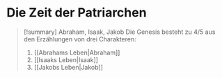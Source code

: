 # Die Zeit der Patriarchen

> [!summary] Abraham, Isaak, Jakob
> Die Genesis besteht zu 4/5 aus den Erzählungen von drei Charakteren:
> 1. [[Abrahams Leben|Abraham]]
> 2. [[Isaaks Leben|Isaak]]
> 3. [[Jakobs Leben|Jakob]]
